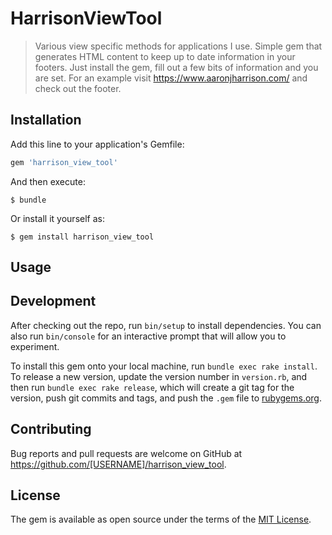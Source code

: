 # HarrisonViewTool

> Various view specific methods for applications I use.
> Simple gem that generates HTML content to keep up to date information in your footers.
> Just install the gem, fill out a few bits of information and you are set.
> For an example visit https://www.aaronjharrison.com/ and check out the footer.

## Installation

Add this line to your application's Gemfile:

```ruby
gem 'harrison_view_tool'
```

And then execute:

    $ bundle

Or install it yourself as:

    $ gem install harrison_view_tool

## Usage



## Development

After checking out the repo, run `bin/setup` to install dependencies. You can also run `bin/console` for an interactive prompt that will allow you to experiment.

To install this gem onto your local machine, run `bundle exec rake install`. To release a new version, update the version number in `version.rb`, and then run `bundle exec rake release`, which will create a git tag for the version, push git commits and tags, and push the `.gem` file to [rubygems.org](https://rubygems.org).

## Contributing

Bug reports and pull requests are welcome on GitHub at https://github.com/[USERNAME]/harrison_view_tool.

## License

The gem is available as open source under the terms of the [MIT License](https://opensource.org/licenses/MIT).
